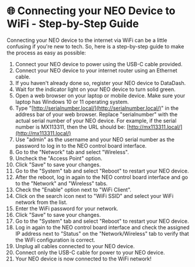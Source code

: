 # 🌐 Connecting your NEO Device to WiFi - Step-by-Step Guide

Connecting your NEO device to the internet via WiFi can be a little confusing if you're new to tech. So, here is a step-by-step guide to make the process as easy as possible:

1. Connect your NEO device to power using the USB-C cable provided.
2. Connect your NEO device to your internet router using an Ethernet cable.
3. If you haven't already done so, register your NEO device to DataDash.
4. Wait for the indicator light on your NEO device to turn solid green.
5. Open a web browser on your laptop or mobile device. Make sure your laptop has Windows 10 or 11 operating system.
6. Type "[http://serialnumber.local/](http://serialnumber.local/)" in the address bar of your web browser. Replace "serialnumber" with the actual serial number of your NEO device. For example, if the serial number is MX113311, then the URL should be: [http://mx113311.local/](http://mx113311.local/)
7. Use "admin" as the username and your NEO serial number as the password to log in to the NEO control board interface.
8. Go to the "Network" tab and select "Wireless".
9. Uncheck the "Access Point" option.
10. Click "Save" to save your changes.
11. Go to the "System" tab and select "Reboot" to restart your NEO device.
12. After the reboot, log in again to the NEO control board interface and go to the "Network" and "Wireless" tabs.
13. Check the "Enable" option next to "WiFi Client".
14. Click on the search icon next to "WiFi SSID" and select your WiFi network from the list.
15. Enter the WiFi password for your network.
16. Click "Save" to save your changes.
17. Go to the "System" tab and select "Reboot" to restart your NEO device.
18. Log in again to the NEO control board interface and check the assigned IP address next to "Status" on the "Network/Wireless" tab to verify that the WiFi configuration is correct.
19. Unplug all cables connected to your NEO device.
20. Connect only the USB-C cable for power to your NEO device.
21. Your NEO device is now connected to the WiFi network!
